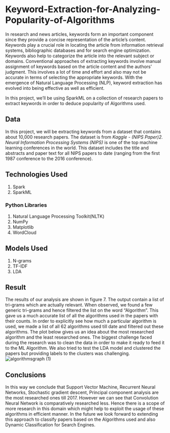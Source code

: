 # Keyword-Extraction-for-Analyzing-Popularity-of-Algorithms

In research and news articles, keywords form an important component since they provide a concise
representation of the article’s content. Keywords play a crucial role in locating the article from
information retrieval systems, bibliographic databases and for search engine optimization. Keywords
also help to categorize the article into the relevant subject or domains.
Conventional approaches of extracting keywords involve manual assignment of keywords based on
the article content and the authors’ judgment. This involves a lot of time and effort and also may not
be accurate in terms of selecting the appropriate keywords. With the emergence of Natural Language
Processing (NLP), keyword extraction has evolved into being effective as well as efficient.

In this project, we’ll be using SparkML on a collection of research papers to extract keywords in order to deduce popularity of Algorithms used.

## Data
In this project, we will be extracting keywords from a dataset that contains about 10,000 research papers.
The dataset is from *Kaggle - (NIPS Paper)2. Neural Information Processing Systems (NIPS)* is one
of the top machine learning conferences in the world. This dataset includes the title and abstracts and
paper text for all NIPS papers to date (ranging from the first 1987 conference to the 2016 conference).

## Technologies Used
1. Spark
2. SparkML

### Python Libraries
1. Natural Language Processing Toolkit(NLTK)
2. NumPy
3. Matplotlib
4. WordCloud

## Models Used
1. N-grams
2. TF-IDF
3. LDA

## Result
The results of our analysis are shown in figure 7. The output contain a list of tri-grams which are
actually relevant. When observed, we found a few generic tri-grams and hence filtered the list on the
word “Algorithm”. This gave us a much accurate list of all the algorithms used in the papers with
their counts. In order to explicitly see how much a particular algorithm is used, we made a list of all
62 algorithms used till date and filtered out these algorithms. The plot below gives us an idea about
the most researched algorithm and the least researched ones. The biggest challenge faced during the
research was to clean the data in order to make it ready to feed it to the ML Algorithm. We also tried
to test the LDA model and clustered the papers but providing labels to the clusters was challenging.
![algorithmsgraph (1)](https://user-images.githubusercontent.com/43018908/63992069-211f3f80-cab8-11e9-8cc9-8f3c8dbecff0.png)

## Conclusions
In this way we conclude that Support Vector Machine, Recurrent Neural Networks, Stochastic
gradient descent, Principal component analysis are the most researched ones till 2017. However we
can see that Convolution Neural Network is comparatively researched less. Hence there is a scope of
more research in this domain which might help to exploit the usage of these algorithms in efficient
manner. In the future we look forward to extending this approach to classify papers based on the
Algorithms used and also Dynamic Classification for Search Engines.
